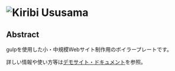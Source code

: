 # ![Kiribi Ususama](https://github.com/arm-band/kiribi_ususama/blob/master/misc/img/kiribi_ususama.png)

## Abstract

gulpを使用した小・中規模Webサイト制作用のボイラープレートです。

詳しい情報や使い方等は[デモサイト・ドキュメント](https://ususama.ewigleere.net)を参照。
